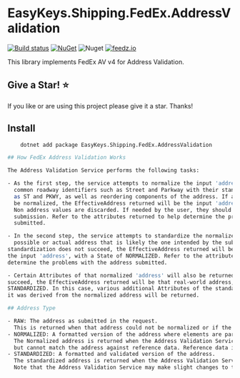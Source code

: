 # EasyKeys.Shipping.FedEx.AddressValidation

[![Build status](https://ci.appveyor.com/api/projects/status/xp52rbpa9vmr1ck9?svg=true)](https://ci.appveyor.com/project/easykeys/easykeys-shipping)
[![NuGet](https://img.shields.io/nuget/v/EasyKeys.Shipping.FedEx.AddressValidation.svg)](https://www.nuget.org/packages?q=EasyKeys.Shipping.FedEx.AddressValidation)
![Nuget](https://img.shields.io/nuget/dt/EasyKeys.Shipping.FedEx.AddressValidation)
[![feedz.io](https://img.shields.io/badge/endpoint.svg?url=https://f.feedz.io/easykeys/core/shield/EasyKeys.Shipping.FedEx.AddressValidation/latest)](https://f.feedz.io/easykeys/core/packages/EasyKeys.Shipping.FedEx.AddressValidation/latest/download)

This library implements FedEx AV v4 for Address Validation.

## Give a Star! :star:

If you like or are using this project please give it a star. Thanks!

## Install

```bash
    dotnet add package EasyKeys.Shipping.FedEx.AddressValidation

## How FedEx Address Validation Works

The Address Validation Service performs the following tasks:

- As the first step, the service attempts to normalize the input 'address'. This can include replacing
  common roadway identifiers such as Street and Parkway with their standard abbreviations such
  as ST and PKWY, as well as reordering components of the address. If an input 'address' cannot
  be normalized, the EffectiveAddress returned will be the input 'address', with a State of RAW.
  Non address values are discarded. If needed by the user, they should be stored prior to
  submission. Refer to the attributes returned to help determine the problems with the address
  submitted.

- In the second step, the service attempts to standardize the normalized address, by finding a
  possible or actual address that is likely the one intended by the submitted 'address'. If that
standardization does not succeed, the EffectiveAddress returned will be the normalized form of
the input 'address', with a State of NORMALIZED. Refer to the attributes returned to help
determine the problems with the address submitted.

- Certain Attributes of that normalized 'address' will also be returned. If standardization does
succeed, the EffectiveAddress returned will be that real-world address, with a State of
STANDARDIZED. In this case, various additional Attributes of the standardized address and how
it was derived from the normalized address will be returned.

## Address Type

- RAW: The address as submitted in the request. 
  This is returned when that address could not be normalized or if the country is not supported.
- NORMALIZED: A formatted version of the address where elements are parsed and standard abbreviations are applied. 
  The Normalized address is returned when the Address Validation Service supports a country for address validation, 
  but cannot match the address against reference data. Reference data include postal data (and map data, for the US only).
- STANDARDIZED: A formatted and validated version of the address. 
  The standardized address is returned when the Address Validation Service can match the address against reference data. 
  Note that the Address Validation Service may make slight changes to the address in order to find a match. 
